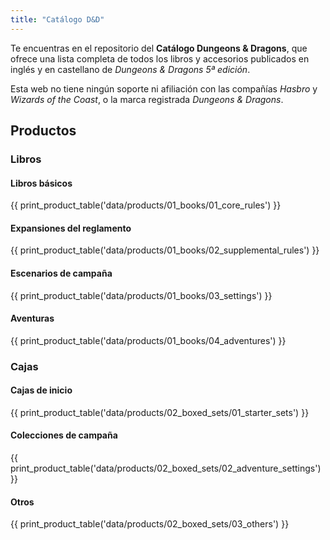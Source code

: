 ```yaml
---
title: "Catálogo D&D"
---
```

Te encuentras en el repositorio del **Catálogo Dungeons & Dragons**, que ofrece una lista completa de todos los libros y accesorios publicados en inglés y en castellano de *Dungeons & Dragons 5ª edición*.

Esta web no tiene ningún soporte ni afiliación con las compañías *Hasbro* y *Wizards of the Coast*, o la marca registrada *Dungeons & Dragons*.

## Productos
### Libros
#### Libros básicos
{{ print_product_table('data/products/01_books/01_core_rules') }}

#### Expansiones del reglamento
{{ print_product_table('data/products/01_books/02_supplemental_rules') }}

#### Escenarios de campaña
{{ print_product_table('data/products/01_books/03_settings') }}

#### Aventuras
{{ print_product_table('data/products/01_books/04_adventures') }}

### Cajas
#### Cajas de inicio
{{ print_product_table('data/products/02_boxed_sets/01_starter_sets') }}

#### Colecciones de campaña
{{ print_product_table('data/products/02_boxed_sets/02_adventure_settings') }}

#### Otros
{{ print_product_table('data/products/02_boxed_sets/03_others') }}

